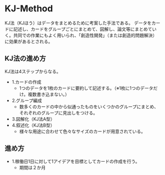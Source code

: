 # KJ-Method

KJ法（KJほう）はデータをまとめるために考案した手法である。
データをカードに記述し、カードをグループごとにまとめて、図解し、論文等にまとめていく。共同での作業にもよく用いられ、「創造性開発」（または創造的問題解決）に効果があるとされる。
## KJ法の進め方
KJ法は4ステップからなる。<br>
* 1.カードの作成
    * 1つのデータを1枚のカードに要約して記述する。（※1枚に1つのデータだけ。複数書き込まない。）
* 2.グループ編成
    * 数多くのカードの中から似通ったものをいくつかのグループにまとめ、それぞれのグループに見出しをつける。
* 3.図解化（KJ法A型）
* 4.叙述化（KJ法B型）
    * 様々な用途に合わせて色々なサイズのカードが用意されている。

## 進め方
* 1.稼働日1日に対して1アイデアを目標としてカードの作成を行う。<br>
   * 期間は２か月



